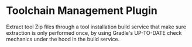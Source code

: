 # Toolchain Management Plugin

Extract tool Zip files through a tool installation build service that make sure extraction is only performed once,
by using Gradle's UP-TO-DATE check mechanics under the hood in the build service.
